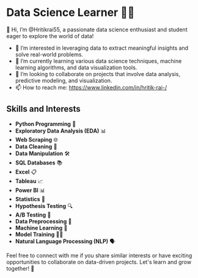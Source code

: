# Data Science Learner 👨‍🎓

👋 Hi, I’m @Hritikrai55, a passionate data science enthusiast and student eager to explore the world of data!

- 👀 I’m interested in leveraging data to extract meaningful insights and solve real-world problems.
- 🌱 I’m currently learning various data science techniques, machine learning algorithms, and data visualization tools.
- 💞️ I’m looking to collaborate on projects that involve data analysis, predictive modeling, and visualization.
- 📫 How to reach me: https://www.linkedin.com/in/hritik-rai-/

## Skills and Interests

- **Python Programming** 🐍
- **Exploratory Data Analysis (EDA)** 📊
- **Web Scraping** 🌐
- **Data Cleaning** 🧹
- **Data Manipulation** 🛠️
- **SQL Databases** 📚
- **Excel** 📋
- **Tableau** 📈
- **Power BI** 📊
- **Statistics** 📐
- **Hypothesis Testing** 🔍
- **A/B Testing** 🧪
- **Data Preprocessing** 🚀
- **Machine Learning** 🤖
- **Model Training** 🏋️‍♂️
- **Natural Language Processing (NLP)** 🗣️


Feel free to connect with me if you share similar interests or have exciting opportunities to collaborate on data-driven projects. Let's learn and grow together! 🌟
<!---
Hritikrai55/Hritikrai55 is a ✨ special ✨ repository because its `README.md` (this file) appears on your GitHub profile.
You can click the Preview link to take a look at your changes.
--->
